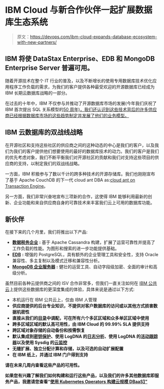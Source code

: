# IBM Cloud 与新合作伙伴一起扩展数据库生态系统

> 原文：<https://devops.com/ibm-cloud-expands-database-ecosystem-with-new-partners/>

## IBM 将使 DataStax Enterprise、EDB 和 MongoDB Enterprise Server 普遍可用。

随着开源技术在整个 IT 行业的普及，以及不断增长的使用专用数据库技术优化应用程序工作负载的需求，为我们的客户提供各种最受欢迎的开源数据库已经成为 IBM 长期云数据库战略的一部分。

在过去的十年中，IBM 不仅参与并推动了开源数据库市场的发展(今年我们庆祝了 IBM 首次提出 SQL 关系模型的[50 周年)，我们还认识到这些技术背后的许多供应商已经根据数据库市场的这些趋势制定并发展了他们的业务模型。](https://www.ibm.com/blogs/research/?p=43079)

## IBM 云数据库的双战线战略

在开源社区和支持这些社区的供应商之间的这种动态的中心是我们的客户，以及我们为我们的客户提供他们想要使用的最好的数据库技术的动力。我们的客户是我们的优先考虑对象，我们不断平衡我们对开源社区的贡献和我们对支持这些项目的供应商的支持，以制定我们的双战线战略。

一方面，IBM 积极参与了数以千计的跨多种技术的开源存储库。我们也刚刚宣布了基于 Apache CouchDB 的下一代 cloud ant DBA as:[cloud ant on Transaction Engine](https://www.ibm.com/cloud/blog/announcements/ibm-cloudant-on-transaction-engine)。

另一方面，我们非常兴奋地宣布三项新的合作，这使得 IBM 能够利用最新的创新、企业功能和来自供应商自身的可靠技术来丰富我们云上可用的数据库功能。

## 新伙伴

在接下来的几个月里，我们将推出以下产品:

*   [**数据税务企业**](https://www.datastax.com/products/datastax-enterprise) **:** 基于 Apache Cassandra 构建，扩展了运营可靠性并提高了工作负载的性能。为图形和搜索的进一步功能提供基础。
*   [**EDB**](https://www.enterprisedb.com/) **:** 增强的 PostgreSQL，具有额外的企业管理工具和安全性，支持 Oracle 兼容性、多主复制以及模式迁移和兼容性分析。
*   [**MongoDB 企业服务器**](https://www.mongodb.com/) **:** 健壮的运营工具、自动字段级加密、全面的审计和高级分析。

虽然目前各种云提供商之间的 ISV 合作非常多，但我们一直关注如何在 [IBM 公共云](https://www.ibm.com/cloud/public "cloud_public")上提供这些数据库的更深度集成的体验，具体来说是通过以下方式:

*   本机运行在 IBM 公共云上，仅由 IBM 人管理
*   **供应商提供的后台专业知识，不提供对客户数据库的访问或以其他方式损害数据机密性**
*   **直接从我们的[目录](https://cloud.ibm.com/catalog?category=databases#services)中调配，可在所有六个多区区域和众多单区区域中使用**
*   **跨多区域区域的默认高可用性，由 IBM Cloud 的 99.99% SLA 提供支持**
*   **跨区域对象存储的自动备份和按需恢复**
*   **默认集成到[密钥保护](https://cloud.ibm.com/catalog/services/key-protect)、使用 LogDNA 的[日志分析](https://cloud.ibm.com/catalog/services/ibm-log-analysis-with-logdna)、使用 LogDNA 的[活动跟踪器](https://cloud.ibm.com/catalog/services/ibm-cloud-activity-tracker-with-logdna)以及使用 Sysdig 的[云监控](https://cloud.ibm.com/catalog/services/ibm-cloud-monitoring-with-sysdig)**
*   **无缝扩展、独立分配计算和存储，以及可选的自动扩展配置**
*   **在 IBM 纸上，并通过 IBM 门户得到支持**

**请在未来几周内查看这些产品的可用性。**

**如果您有兴趣了解我们如何构建和运行这些产品，以及我们的许多其他数据库即服务产品，我邀请您查看“[使用 Kubernetes Operators 构建云规模 DBaaS】”](https://www.ibm.com/cloud/blog/building-cloud-scale-dbaas-with-kubernetes-operators)**